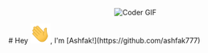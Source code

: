 <p align="center">

  <img src="https://cxl.com/wp-content/uploads/2018/09/coding-language.jpg" alt="Coder GIF" width="2100" height="200">
  
</p>
# Hey <img src="https://github.com/AbdallahHemdan/AbdallahHemdan/blob/master/wave.gif" width="40px">, I'm [Ashfak!](https://github.com/ashfak777) 

<br/>
